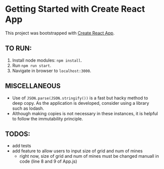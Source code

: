 # Getting Started with Create React App

This project was bootstrapped with [Create React App](https://github.com/facebook/create-react-app).

## TO RUN:
1. Install node modules: `npm install`.
2. Run `npm run start`.
3. Navigate in browser to `localhost:3000`.

## MISCELLANEOUS
- Use of `JSON.parse(JSON.stringify())` is a fast but hacky method to deep copy. As the application is developed, consider using a library such as lodash.
- Although making copies is not necessary in these instances, it is helpful to follow the immutability principle.

## TODOS:
- add tests
- add feature to allow users to input size of grid and num of mines
  - right now, size of grid and num of mines must be changed manuall in code (line 8 and 9 of App.js)